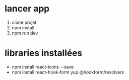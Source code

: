 # lancer app
1. clone projet
2. npm install
3. npm run dev


# libraries installées
- npm install react-icons --save
- npm install react-hook-form yup @hookform/resolvers

